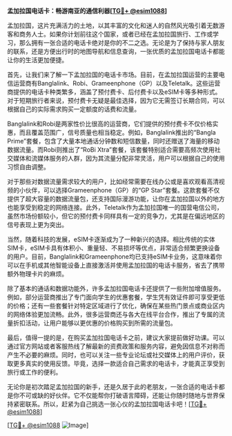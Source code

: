 **孟加拉国电话卡：畅游南亚的通信利器[[TG💪+ @esim1088](https://t.me/s/esim1088)]**

孟加拉国，这片充满活力的土地，以其丰富的文化和迷人的自然风光吸引着无数游客和商务人士。如果你计划前往这个国家，或者已经在孟加拉国旅行、工作或学习，那么拥有一张合适的电话卡绝对是你的不二之选。无论是为了保持与家人朋友的联系，还是方便出行时的地图导航和信息查询，一张优质的孟加拉国电话卡都能让你的生活更加便捷。

首先，让我们来了解一下孟加拉国的电话卡市场。目前，在孟加拉国运营的主要电信运营商有Banglalink、Robi、Grameenphone（GP）以及Teletalk。这些运营商提供的电话卡种类繁多，涵盖了预付费卡、后付费卡以及eSIM卡等多种形式。对于短期旅行者来说，预付费卡无疑是最佳选择，因为它无需签订长期合同，可以根据自己的实际需求购买一定额度的话费和流量。

Banglalink和Robi是两家性价比很高的运营商，它们提供的预付费卡不仅价格实惠，而且覆盖范围广，信号质量也相当稳定。例如，Banglalink推出的“Bangla Prime”套餐，包含了大量本地通话分钟数和短信数量，同时还赠送了海量的移动数据流量。而Robi则推出了“RoBi Xtra”套餐，该套餐特别适合需要高频次使用社交媒体和流媒体服务的人群，因为其流量分配非常灵活，用户可以根据自己的使用习惯自由调整。

对于那些对数据流量需求较大的用户，比如经常需要在线办公或是喜欢观看高清视频的小伙伴，可以选择Grameenphone（GP）的“GP Star”套餐。这款套餐不仅提供了超大容量的数据流量包，还支持国际漫游功能，让你在孟加拉国以外的地方也能享受到稳定的网络连接。此外，Teletalk作为孟加拉国唯一的国营电信公司，虽然市场份额较小，但它的预付费卡同样具有一定的竞争力，尤其是在偏远地区的信号表现上更为突出。

当然，随着科技的发展，eSIM卡逐渐成为了一种新兴的选择。相比传统的实体SIM卡，eSIM卡具有体积小、重量轻、不易损坏等优点，非常适合频繁更换设备的用户。目前，Banglalink和Grameenphone均已支持eSIM卡业务，这意味着你可以在手机或其他智能设备上直接激活并使用孟加拉国的电话卡服务，省去了携带额外物理卡片的麻烦。

除了基本的通话和数据功能外，许多孟加拉国电话卡还提供了一些附加增值服务。例如，部分运营商推出了专门面向学生的优惠套餐，学生凭有效证件即可享受更低的价格；还有一些套餐针对特定区域进行了优化，确保在某些热门景点或商业区内的网络体验更加流畅。此外，很多运营商还与各大在线平台合作，推出了专属的流量折扣活动，让用户能够以更优惠的价格购买到所需的流量包。

最后，值得一提的是，在购买孟加拉国电话卡之前，建议大家提前做好功课。可以通过官方网站或者客服热线了解最新的资费政策和服务内容，避免因信息不对称而产生不必要的麻烦。同时，也可以关注一些专业论坛或社交媒体上的用户评价，获取更多真实的使用反馈。毕竟，选择一款适合自己需求的电话卡，才能真正享受到旅行或工作的便利。

无论你是初次踏足孟加拉国的新手，还是久居于此的老朋友，一张合适的电话卡都是你不可或缺的好伙伴。它不仅能帮你打破语言障碍，还能让你随时随地与世界保持紧密联系。所以，赶紧为自己挑选一张心仪的孟加拉国电话卡吧！[[TG💪+ @esim1088](https://t.me/s/esim1088)] 

[[TG💪+ @esim1088](https://t.me/s/esim1088) ![Image](https://i.postimg.cc/4NQfJmqS/Snipaste-2025-05-13-00-14-12.png)]